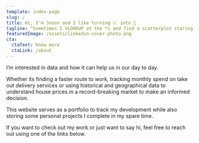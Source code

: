 ```yaml
---
template: index-page
slug: /
title: Hi, I’m Jason and I like turning 📈 into 💎
tagline: “Sometimes I VLOOKUP at the *s and find a scatterplot staring back at me.”
featuredImage: /assets/linkedin-cover-photo.png
cta:
  ctaText: Know more
  ctaLink: /about
---
```

<!--StartFragment-->

I’m interested in data and how it can help us in our day to day.

Whether its finding a faster route to work, tracking monthly spend on take out delivery services or using historical and geographical data to understand house prices in a record-breaking market to make an informed decision.

This website serves as a portfolio to track my development while also storing some personal projects I complete in my spare time.

If you want to check out my work or just want to say hi, feel free to reach out using one of the links below.

<!--EndFragment-->